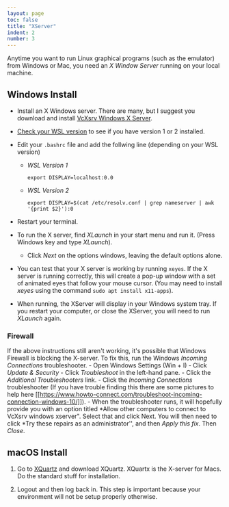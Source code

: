 ```yaml
---
layout: page
toc: false
title: "XServer"
indent: 2
number: 3
---
```


Anytime you want to run Linux graphical programs (such as the emulator) from Windows or Mac, you need an *X Window Server* running on your local machine. 

## Windows Install 

  - Install an X Windows server.  There are many, but I suggest you download and install [VcXsrv Windows X Server](https://sourceforge.net/projects/vcxsrv/).

  - [Check your WSL version](https://learn.microsoft.com/en-us/windows/wsl/install#check-which-version-of-wsl-you-are-running) to see if you have version 1 or 2 installed.
  - Edit your `.bashrc` file and add the follwing line (depending on your WSL version)
    - *WSL Version 1*
  
        `export DISPLAY=localhost:0.0`

    - *WSL Version 2*

        `export DISPLAY=$(cat /etc/resolv.conf | grep nameserver | awk '{print $2}'):0`

  - Restart your terminal.
  - To run the X server, find *XLaunch* in your start menu and run it. (Press Windows key and type *XLaunch*).
    - Click *Next* on the options windows, leaving the default options alone.
  - You can test that your X server is working by running `xeyes`.  If the X server is running correctly, this will create a pop-up window with a set of animated eyes that follow your mouse cursor.  (You may need to install *xeyes* using the command `sudo apt install x11-apps`).
  - When running, the XServer will display in your Windows system tray.  If you restart your computer, or close the XServer, you will need to run *XLaunch* again.

### Firewall
If the above instructions still aren't working, it's possible that Windows Firewall is blocking the X-server.  To fix this, run the Windows *Incoming Connections* troubleshooter. 
      - Open Windows Settings (Win + I)
      - Click *Update & Security*
      - Click *Troubleshoot* in the left-hand pane.
      - Click the *Additional Troubleshooters* link.
      - Click the *Incoming Connections* troubleshooter (If you have trouble finding this there are some pictures to help here [[https://www.howto-connect.com/troubleshoot-incoming-connection-windows-10/]]).
      - When the troubleshooter runs, it will hopefully provide you with an option titled *Allow other computers to connect to VcXsrv windows xserver".  Select that and click Next.  You will then need to click *Try these repairs as an administrator'', and then *Apply this fix*.  Then *Close*.  

## macOS Install 

1. Go to [XQuartz](https://www.xquartz.org) and download XQuartz. XQuartx is the X-server for Macs. Do the standard stuff for installation.

2. Logout and then log back in. This step is important because your environment will not be setup properly otherwise.

